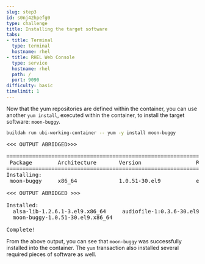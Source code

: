 ```yaml
---
slug: step3
id: s0nj42hpefg0
type: challenge
title: Installing the target software
tabs:
- title: Terminal
  type: terminal
  hostname: rhel
- title: RHEL Web Console
  type: service
  hostname: rhel
  path: /
  port: 9090
difficulty: basic
timelimit: 1
---
```

Now that the yum repositories are defined within the container, you can use
another `yum install`, executed within the container, to install the target
software: `moon-buggy`.

```bash
buildah run ubi-working-container -- yum -y install moon-buggy
```

<pre class="file">
<<< OUTPUT ABRIDGED>>>

==============================================================================================
 Package        Architecture       Version                 Repository          Size
==============================================================================================
Installing:
 moon-buggy     x86_64             1.0.51-30.el9           epel                79 k

<<< OUTPUT ABRIDGED >>>

Installed:
  alsa-lib-1.2.6.1-3.el9.x86_64     audiofile-1:0.3.6-30.el9.x86_64   esound-libs-1:0.2.41-27.el9.x86_64   flac-libs-1.3.3-9.el9.x86_64   libogg-2:1.3.4-6.el9.x86_64
  moon-buggy-1.0.51-30.el9.x86_64

Complete!
</pre>

From the above output, you can see that `moon-buggy` was successfully installed
into the container.  The `yum` transaction also installed several required
pieces of software as well.
